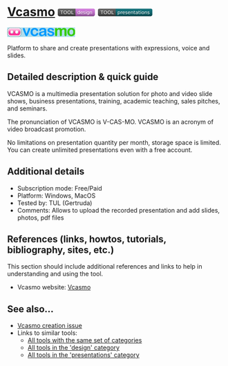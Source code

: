 # [Vcasmo](https://www.vcasmo.com/)  [<img src="images/design.png" align="bottom">](https://github.com/e-CLOSE/Toolbox/issues?q=label%3A01_TOOL+label%3Adesign) [<img src="images/presentations.png" align="bottom">](https://github.com/e-CLOSE/Toolbox/issues?q=label%3A01_TOOL+label%3Apresentations)

![Vcasmo Logo](images/vcasmo.png)

Platform to share and create presentations with expressions, voice and slides.


## Detailed description & quick guide

VCASMO is a multimedia presentation solution for photo and video slide shows, business presentations, training, academic teaching, sales pitches, and seminars.

The pronunciation of VCASMO is V-CAS-MO.
VCASMO is an acronym of video broadcast promotion.

No limitations on presentation quantity per month, storage space is limited. You can create unlimited presentations even with a free account. 

## Additional details

- Subscription mode: Free/Paid
- Platform: Windows, MacOS
- Tested by: TUL (Gertruda)
- Comments: Allows to upload the recorded presentation and add slides, photos, pdf files


## References (links, howtos, tutorials, bibliography, sites, etc.)

This section should include additional references and links to help in
understanding and using the tool.

- Vcasmo website: [Vcasmo](https://www.vcasmo.com/)


## See also...

- [Vcasmo creation issue](https://github.com/e-CLOSE/Toolbox/issues/166)
- Links to similar tools:
  - [All tools with the same set of categories](https://github.com/e-CLOSE/Toolbox/issues?q=label%3A01_TOOL+label%3Apresentations)
  - [All tools in the 'design' category](https://github.com/e-CLOSE/Toolbox/issues?q=label%3A01_TOOL+label%3Adesign)
  - [All tools in the 'presentations' category](https://github.com/e-CLOSE/Toolbox/issues?q=label%3A01_TOOL+label%3Apresentations)
